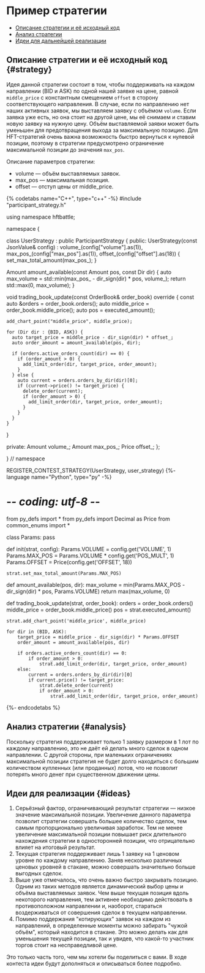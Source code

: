# Пример стратегии

- [Описание стратегии и её исходный код](#strategy)
- [Анализ стратегии](#analysis)
- [Идеи для дальнейшей реализации](#ideas)

## Описание стратегии и её исходный код {#strategy}

Идея данной стратегии состоит в том, чтобы поддерживать на каждом направлении (BID и ASK) по одной нашей заявке на цене, равной `middle_price` с константным смещением `offset` в сторону соответствующего направления.
В случае, если по направлению нет наших активных заявок, мы выставляем заявку с объёмом `volume`.
Если заявка уже есть, но она стоит на другой цене, мы её снимаем и ставим новую заявку на нужную цену.
Объём выставляемой заявки может быть уменьшен для предотвращения выхода за максимальную позицию.
Для HFT-стратегий очень важна возможность быстро вернуться к нулевой позиции, поэтому в стратегии предусмотрено ограничение максимальной позиции до значения `max_pos`.

Описание параметров стратегии:

- volume — объём выставляемых заявок.
- max_pos — максимальная позиция.
- offset — отступ цены от middle_price.

{% codetabs name="C++", type="c++" -%}
#include "participant_strategy.h"

using namespace hftbattle;

namespace {

class UserStrategy : public ParticipantStrategy {
public:
  UserStrategy(const JsonValue& config) :
      volume_(config["volume"].as<Amount>(1)),
      max_pos_(config["max_pos"].as<Amount>(1)),
      offset_(config["offset"].as<Price>(18)) {
    set_max_total_amount(max_pos_);
  }

  Amount amount_available(const Amount pos, const Dir dir) {
    auto max_volume = std::min(max_pos_ - dir_sign(dir) * pos, volume_);
    return std::max(0, max_volume);
  }

  void trading_book_update(const OrderBook& order_book) override {
    const auto &orders = order_book.orders();
    auto middle_price = order_book.middle_price();
    auto pos = executed_amount();

    add_chart_point("middle_price", middle_price);

    for (Dir dir : {BID, ASK}) {
      auto target_price = middle_price - dir_sign(dir) * offset_;
      auto order_amount = amount_available(pos, dir);

      if (orders.active_orders_count(dir) == 0) {
        if (order_amount > 0) {
          add_limit_order(dir, target_price, order_amount);
        }
      } else {
        auto current = orders.orders_by_dir(dir)[0];
        if (current->price() != target_price) {
          delete_order(current);
          if (order_amount > 0) {
            add_limit_order(dir, target_price, order_amount);
          }
        }
      }
    }
  }

private:
  Amount volume_;
  Amount max_pos_;
  Price offset_;
};

}  // namespace

REGISTER_CONTEST_STRATEGY(UserStrategy, user_strategy)
{%- language name="Python", type="py" -%}
# -*- coding: utf-8 -*-

from py_defs import *
from py_defs import Decimal as Price
from common_enums import *


class Params:
    pass


def init(strat, config):
    Params.VOLUME = config.get('VOLUME', 1)
    Params.MAX_POS = Params.VOLUME * config.get('POS_MULT', 1)
    Params.OFFSET = Price(config.get('OFFSET', 18))

    strat.set_max_total_amount(Params.MAX_POS)


def amount_available(pos, dir):
    max_volume = min(Params.MAX_POS - dir_sign(dir) * pos, Params.VOLUME)
    return max(max_volume, 0)


def trading_book_update(strat, order_book):
    orders = order_book.orders()
    middle_price = order_book.middle_price()
    pos = strat.executed_amount()

    strat.add_chart_point('middle_price', middle_price)

    for dir in (BID, ASK):
        target_price = middle_price - dir_sign(dir) * Params.OFFSET
        order_amount = amount_available(pos, dir)

        if orders.active_orders_count(dir) == 0:
            if order_amount > 0:
                strat.add_limit_order(dir, target_price, order_amount)
        else:
            current = orders.orders_by_dir(dir)[0]
            if current.price() != target_price:
                strat.delete_order(current)
                if order_amount > 0:
                    strat.add_limit_order(dir, target_price, order_amount)
{%- endcodetabs %}

## Анализ стратегии {#analysis}

Поскольку стратегия поддерживает только 1 заявку размером в 1 лот по каждому направлению, это не даёт ей делать много сделок в одном направлении.
С другой стороны, при маленьких ограничениях максимальной позиции стратегия не будет долго находиться с большим количеством купленных (или проданных) лотов, что не позволит потерять много денег при существенном движении цены.

## Идеи для реализации {#ideas}

1. Серьёзный фактор, ограничивающий результат стратегии — низкое значение максимальной позиции.
  Увеличение данного параметра позволит стратегии совершать большее количество сделок, тем самым пропорционально увеличивая заработок.
  Тем не менее увеличение максимальной позиции повышает риск длительного нахождения стратегии в односторонней позиции, что отрицательно влияет на итоговый результат.
2. Текущая стратегия поддерживает лишь 1 заявку на 1 ценовом уровне по каждому направлению.
  Заняв несколько различных ценовых уровней в стакане, можно совершать значительно больше выгодных сделок.
3. Выше уже отмечалось, что очень важно быстро закрывать позицию.
  Одним из таких методов является динамический выбор цены и объёма выставляемых заявок.
  Чем выше текущая позиция вдоль некоторого направления, тем активнее необходимо действовать в противоположном направлении и, наоборот, стараться воздерживаться от совершения сделок в текущем направлении.
4. Помимо поддержания "котирующих" заявок на каждом из направлений, в определенные моменты можно забирать "чужой объём", который находится в стакане.
  Это можно делать как для уменьшения текущей позиции, так и увидев, что какой-то участник торгов стоит на несправедливой цене.

Это только часть того, чем мы хотели бы поделиться с вами.
В ходе контеста идеи будут дополняться и описываться более подробно.
